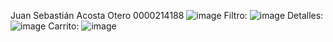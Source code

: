 Juan Sebastián Acosta Otero
0000214188
![image](https://github.com/JSebasAcosta/FakeStore/assets/102100848/2084014b-6944-4e57-8b71-02f15e539eec)
Filtro:
![image](https://github.com/JSebasAcosta/FakeStore/assets/102100848/53f85b5a-42d2-4df3-8290-f117bdade75f)
Detalles:
![image](https://github.com/JSebasAcosta/FakeStore/assets/102100848/d861ca78-5a0e-47f7-930b-b5bc669d71f0)
Carrito:
![image](https://github.com/JSebasAcosta/FakeStore/assets/102100848/53dba119-157b-4f3c-b6f1-f0133cdb21cc)
